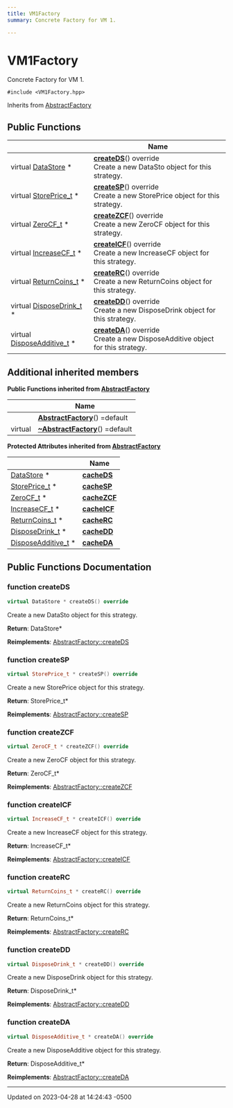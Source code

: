 ```yaml
---
title: VM1Factory
summary: Concrete Factory for VM 1. 

---
```


# VM1Factory

Concrete Factory for VM 1.

`#include <VM1Factory.hpp>`

Inherits from [AbstractFactory](Classes/class_abstract_factory.md)

## Public Functions

|                                                                     |                                                                 Name                                                                 |
| ------------------------------------------------------------------- | ------------------------------------------------------------------------------------------------------------------------------------ |
| virtual [DataStore](Classes/class_data_store.md) *                  | **[createDS](Classes/class_v_m1_factory.md#function-createds)**() override<br>Create a new DataSto object for this strategy.         |
| virtual [StorePrice_t](Classes/class_store_price__t.md) *           | **[createSP](Classes/class_v_m1_factory.md#function-createsp)**() override<br>Create a new StorePrice object for this strategy.      |
| virtual [ZeroCF_t](Classes/class_zero_c_f__t.md) *                  | **[createZCF](Classes/class_v_m1_factory.md#function-createzcf)**() override<br>Create a new ZeroCF object for this strategy.        |
| virtual [IncreaseCF_t](Classes/class_increase_c_f__t.md) *          | **[createICF](Classes/class_v_m1_factory.md#function-createicf)**() override<br>Create a new IncreaseCF object for this strategy.    |
| virtual [ReturnCoins_t](Classes/class_return_coins__t.md) *         | **[createRC](Classes/class_v_m1_factory.md#function-createrc)**() override<br>Create a new ReturnCoins object for this strategy.     |
| virtual [DisposeDrink_t](Classes/class_dispose_drink__t.md) *       | **[createDD](Classes/class_v_m1_factory.md#function-createdd)**() override<br>Create a new DisposeDrink object for this strategy.    |
| virtual [DisposeAdditive_t](Classes/class_dispose_additive__t.md) * | **[createDA](Classes/class_v_m1_factory.md#function-createda)**() override<br>Create a new DisposeAdditive object for this strategy. |

## Additional inherited members

**Public Functions inherited from [AbstractFactory](Classes/class_abstract_factory.md)**

|         |                                              Name                                              |
| ------- | ---------------------------------------------------------------------------------------------- |
|         | **[AbstractFactory](Classes/class_abstract_factory.md#function-abstractfactory)**() =default   |
| virtual | **[~AbstractFactory](Classes/class_abstract_factory.md#function-~abstractfactory)**() =default |

**Protected Attributes inherited from [AbstractFactory](Classes/class_abstract_factory.md)**

|                                                             |                                Name                                 |
| ----------------------------------------------------------- | ------------------------------------------------------------------- |
| [DataStore](Classes/class_data_store.md) *                  | **[cacheDS](Classes/class_abstract_factory.md#variable-cacheds)**   |
| [StorePrice_t](Classes/class_store_price__t.md) *           | **[cacheSP](Classes/class_abstract_factory.md#variable-cachesp)**   |
| [ZeroCF_t](Classes/class_zero_c_f__t.md) *                  | **[cacheZCF](Classes/class_abstract_factory.md#variable-cachezcf)** |
| [IncreaseCF_t](Classes/class_increase_c_f__t.md) *          | **[cacheICF](Classes/class_abstract_factory.md#variable-cacheicf)** |
| [ReturnCoins_t](Classes/class_return_coins__t.md) *         | **[cacheRC](Classes/class_abstract_factory.md#variable-cacherc)**   |
| [DisposeDrink_t](Classes/class_dispose_drink__t.md) *       | **[cacheDD](Classes/class_abstract_factory.md#variable-cachedd)**   |
| [DisposeAdditive_t](Classes/class_dispose_additive__t.md) * | **[cacheDA](Classes/class_abstract_factory.md#variable-cacheda)**   |

## Public Functions Documentation

### function createDS

```cpp
virtual DataStore * createDS() override
```

Create a new DataSto object for this strategy.

**Return**: DataStore*

**Reimplements**: [AbstractFactory::createDS](Classes/class_abstract_factory.md#function-createds)

### function createSP

```cpp
virtual StorePrice_t * createSP() override
```

Create a new StorePrice object for this strategy.

**Return**: StorePrice_t*

**Reimplements**: [AbstractFactory::createSP](Classes/class_abstract_factory.md#function-createsp)

### function createZCF

```cpp
virtual ZeroCF_t * createZCF() override
```

Create a new ZeroCF object for this strategy.

**Return**: ZeroCF_t*

**Reimplements**: [AbstractFactory::createZCF](Classes/class_abstract_factory.md#function-createzcf)

### function createICF

```cpp
virtual IncreaseCF_t * createICF() override
```

Create a new IncreaseCF object for this strategy.

**Return**: IncreaseCF_t*

**Reimplements**: [AbstractFactory::createICF](Classes/class_abstract_factory.md#function-createicf)

### function createRC

```cpp
virtual ReturnCoins_t * createRC() override
```

Create a new ReturnCoins object for this strategy.

**Return**: ReturnCoins_t*

**Reimplements**: [AbstractFactory::createRC](Classes/class_abstract_factory.md#function-createrc)

### function createDD

```cpp
virtual DisposeDrink_t * createDD() override
```

Create a new DisposeDrink object for this strategy.

**Return**: DisposeDrink_t*

**Reimplements**: [AbstractFactory::createDD](Classes/class_abstract_factory.md#function-createdd)

### function createDA

```cpp
virtual DisposeAdditive_t * createDA() override
```

Create a new DisposeAdditive object for this strategy.

**Return**: DisposeAdditive_t*

**Reimplements**: [AbstractFactory::createDA](Classes/class_abstract_factory.md#function-createda)

-------------------------------

Updated on 2023-04-28 at 14:24:43 -0500
